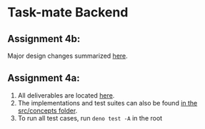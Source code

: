 # Task-mate Backend

## Assignment 4b:

Major design changes summarized [here](src/concepts/majorDesignChanges.md).

## Assignment 4a:

1. All deliverables are located [here](design/concepts/).
2. The implementations and test suites can also be found [in the src/concepts folder](src/concepts/).
3. To run all test cases, run `deno test -A` in the root
